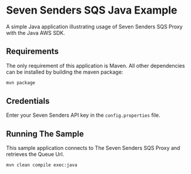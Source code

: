# Seven Senders SQS Java Example

A simple Java application illustrating usage of Seven Senders SQS Proxy with the Java AWS SDK.

## Requirements

The only requirement of this application is Maven. All other dependencies can
be installed by building the maven package:

```bash
mvn package
```

## Credentials

Enter your Seven Senders API key in the `config.properties` file.

## Running The Sample

This sample application connects to The Seven Senders SQS Proxy and retrieves the Queue Url.

```bash
mvn clean compile exec:java
```
